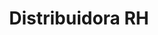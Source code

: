 ---
title: "Distribuidora RH"
url: /ciudad-autonoma-de-buenos-aires/distribuidora-rh/
shop: zapatos
---